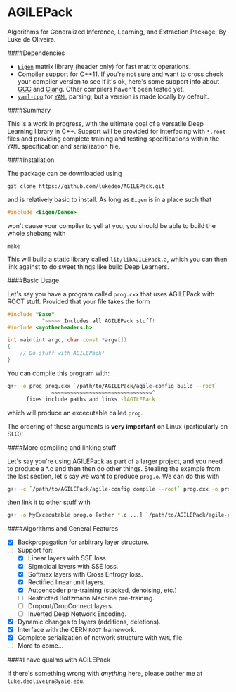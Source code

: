 AGILEPack
=========

Algorithms for Generalized Inference, Learning, and Extraction Package, By Luke de Oliveira.

####Dependencies
- [`Eigen`](http://eigen.tuxfamily.org/) matrix library (header only) for fast matrix operations.
- Compiler support for C++11. If you're not sure and want to cross check your compiler version to see if it's ok, here's some support info about [GCC](http://gcc.gnu.org/projects/cxx0x.html) and [Clang](http://clang.llvm.org/cxx_status.html). Other compilers haven't been tested yet.
- [`yaml-cpp`](https://code.google.com/p/yaml-cpp/ "yaml-cpp Homepage") for [`YAML`](http://www.yaml.org/ "YAML Homepage") parsing, but a version is made locally by default.

####Summary

This is a work in progress, with the ultimate goal of a versatile Deep Learning library in C++. Support will be provided for interfacing with `*.root` files and providing complete training and testing specifications within the `YAML` specification and serialization file.


####Installation

The package can be downloaded using
```
git clone https://github.com/lukedeo/AGILEPack.git
```
and is relatively basic to install. As long as `Eigen` is in a place such that

```c++ 
#include <Eigen/Dense>
```
won't cause your compiler to yell at you, you should be able to build the whole shebang with

```
make
```

This will build a static library called `lib/libAGILEPack.a`, which you can then link against to do sweet things like build Deep Learners.

####Basic Usage

Let's say you have a program called `prog.cxx` that uses AGILEPack with ROOT stuff. Provided that your file takes the form
```c++
#include "Base"
           ^~~~~~ Includes all AGILEPack stuff!
#include <myotherheaders.h>

int main(int argc, char const *argv[])
{
	// Do stuff with AGILEPack!
}
```

You can compile this program with:

```bash
g++ -o prog prog.cxx `/path/to/AGILEPack/agile-config build --root`  
              ~~~~~~~~~~~~~~~~~~~~~~~~~~~~~~~~^
      fixes include paths and links -lAGILEPack
```

which will produce an excecutable called `prog`.

The ordering of these arguments is **very important** on Linux (particularly on SLC)!


####More compiling and linking stuff

Let's say you're using AGILEPack as part of a larger project, and you need to produce a *.o and then then do other things. Stealing the example from the last section, let's say we want to produce `prog.o`. We can do this with

```bash
g++ -c `/path/to/AGILEPack/agile-config compile --root` prog.cxx -o prog.o
```

then link it to other stuff with 

```bash
g++ -o MyExcecutable prog.o [other *.o ...] `/path/to/AGILEPack/agile-config link --root`
```




####Algorithms and General Features

- [x] Backpropagation for arbitrary layer structure.
- [ ] Support for:
  - [x] Linear layers with SSE loss.
  - [x] Sigmoidal layers with SSE loss.
  - [x] Softmax layers with Cross Entropy loss.
  - [x] Rectified linear unit layers.
  - [x] Autoencoder pre-training (stacked, denoising, etc.)
  - [ ] Restricted Boltzmann Machine pre-training.
  - [ ] Dropout/DropConnect layers.
  - [ ] Inverted Deep Network Encoding. 
- [x] Dynamic changes to layers (additions, deletions).
- [x] Interface with the CERN `ROOT` framework.
- [x] Complete serialization of network structure with `YAML` file.
- [ ] More to come...

####I have qualms with AGILEPack

If there's something wrong with *anything* here, please bother me at `luke.deoliveira@yale.edu`.





